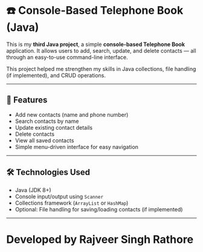 # ☎️ Console-Based Telephone Book (Java)

This is my **third Java project**, a simple **console-based Telephone Book** application. It allows users to add, search, update, and delete contacts — all through an easy-to-use command-line interface.

This project helped me strengthen my skills in Java collections, file handling (if implemented), and CRUD operations.

---

## 📌 Features

- Add new contacts (name and phone number)
- Search contacts by name
- Update existing contact details
- Delete contacts
- View all saved contacts
- Simple menu-driven interface for easy navigation

---

## 🛠️ Technologies Used

- Java (JDK 8+)
- Console input/output using `Scanner`
- Collections framework (`ArrayList` or `HashMap`)
- Optional: File handling for saving/loading contacts (if implemented)

---

#  Developed by Rajveer Singh Rathore
